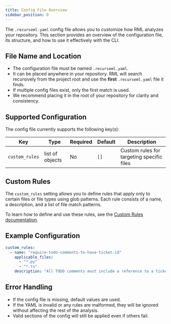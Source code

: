```yaml
---
title: Config File Overview
sidebar_position: 0
---
```


The `.recurseml.yaml` config file allows you to customize how RML analyzes your repository. This section provides an overview of the configuration file, its structure, and how to use it effectively with the CLI.

## File Name and Location

- The configuration file must be named `.recurseml.yaml`.
- It can be placed anywhere in your repository. RML will search recursively from the project root and use the **first** `.recurseml.yaml` file it finds.
- If multiple config files exist, only the first match is used.
- We recommend placing it in the root of your repository for clarity and consistency.

## Supported Configuration

The config file currently supports the following key(s):

| Key            | Type            | Required | Default | Description                               |
| -------------- | --------------- | -------- | ------- | ----------------------------------------- |
| `custom_rules` | list of objects | No       | `[]`    | Custom rules for targeting specific files |

## Custom Rules

The `custom_rules` setting allows you to define rules that apply only to certain files or file types using glob patterns. Each rule consists of a name, a description, and a list of file match patterns.

To learn how to define and use these rules, see the [Custom Rules documentation](./custom-rules.md).

## Example Configuration

```yaml
custom_rules:
  - name: "require-todo-comments-to-have-ticket-id"
    applicable_files:
      - "*.py"
      - "*.ts"
    description: "All TODO comments must include a reference to a ticket ID (e.g., TODO: REFACTOR X-12345 - fix loop)"
```

## Error Handling

- If the config file is missing, default values are used.
- If the YAML is invalid or any rules are malformed, they will be ignored without affecting the rest of the analysis.
- Valid sections of the config will still be applied even if others fail.